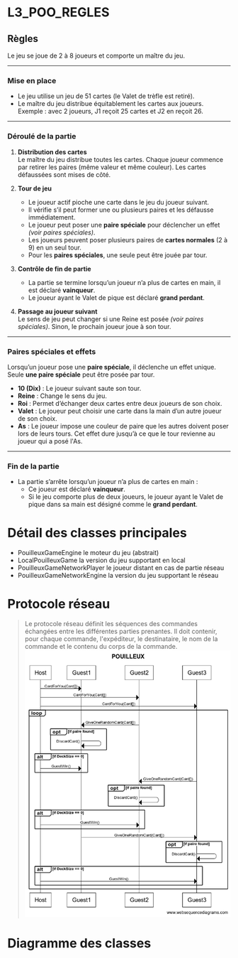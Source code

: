 # L3_POO_REGLES

## Règles
Le jeu se joue de 2 à 8 joueurs et comporte un maître du jeu.

---

### Mise en place
- Le jeu utilise un jeu de 51 cartes (le Valet de trèfle est retiré).
- Le maître du jeu distribue équitablement les cartes aux joueurs.  
  Exemple : avec 2 joueurs, J1 reçoit 25 cartes et J2 en reçoit 26.

---

### Déroulé de la partie
1. **Distribution des cartes**  
   Le maître du jeu distribue toutes les cartes.
   Chaque joueur commence par retirer les paires (même valeur et même couleur).
   Les cartes défaussées sont mises de côté.

2. **Tour de jeu**  
   - Le joueur actif pioche une carte dans le jeu du joueur suivant.  
   - Il vérifie s’il peut former une ou plusieurs paires et les défausse immédiatement.  
   - Le joueur peut poser une **paire spéciale** pour déclencher un effet *(voir paires spéciales)*.  
   - Les joueurs peuvent poser plusieurs paires de **cartes normales** (2 à 9) en un seul tour.  
   - Pour les **paires spéciales**, une seule peut être jouée par tour.  

3. **Contrôle de fin de partie**  
   - La partie se termine lorsqu’un joueur n’a plus de cartes en main, il est déclaré **vainqueur**.  
   - Le joueur ayant le Valet de pique est déclaré **grand perdant**.

4. **Passage au joueur suivant**  
   Le sens de jeu peut changer si une Reine est posée *(voir paires spéciales)*.
   Sinon, le prochain joueur joue à son tour.

---

### Paires spéciales et effets
Lorsqu’un joueur pose une **paire spéciale**, il déclenche un effet unique.
Seule **une paire spéciale** peut être posée par tour.  

- **10 (Dix)** : Le joueur suivant saute son tour.  
- **Reine** : Change le sens du jeu.  
- **Roi** : Permet d’échanger deux cartes entre deux joueurs de son choix.  
- **Valet** : Le joueur peut choisir une carte dans la main d’un autre joueur de son choix.  
- **As** : Le joueur impose une couleur de paire que les autres doivent poser lors de leurs tours.
  Cet effet dure jusqu’à ce que le tour revienne au joueur qui a posé l'As.  

---

### Fin de la partie
- La partie s’arrête lorsqu’un joueur n’a plus de cartes en main :  
  - Ce joueur est déclaré **vainqueur**.  
  - Si le jeu comporte plus de deux joueurs, le joueur ayant le Valet de pique dans sa main est désigné comme le **grand perdant**.


# Détail des classes principales
* PouilleuxGameEngine le moteur du jeu (abstrait)
* LocalPouilleuxGame la version du jeu supportant en local
* PouilleuxGameNetworkPlayer le joueur distant en cas de partie réseau
* PouilleuxGameNetworkEngine la version du jeu supportant le réseau

# Protocole réseau
> Le protocole réseau définit les séquences des commandes échangées entre les différentes parties prenantes.
> Il doit contenir, pour chaque commande, l'expéditeur, le destinataire, le nom de la commande et le contenu du corps de la commande.
![protocole jack](POUILLEUX.png)

# Diagramme des classes
